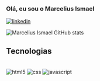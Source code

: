 ### Olá, eu sou o Marcelius Ismael 

[![linkedin](https://img.shields.io/badge/LinkedIn-0077B5?style=for-the-badge&logo=linkedin&logoColor=white/)](https://www.linkedin.com/in/marcelius-ismael-13a487172/)

![Marcelius Ismael GitHub stats](https://github-readme-stats.vercel.app/api?username=marceliusismael&theme=dracula)

## Tecnologias

<div style="display: inline_block"><br>
    <img align="center" alt="html5" src="https://img.shields.io/badge/HTML5-E34F26?style=for-the-badge&logo=html5&logoColor=white" />
    <img align="center" alt="css" src="https://img.shields.io/badge/CSS3-1572B6?style=for-the-badge&logo=css3&logoColor=white" />
    <img align="center" alt="javascript" src="https://img.shields.io/badge/JavaScript-F7DF1E?style=for-the-badge&logo=javascript&logoColor=black" />
</div>
